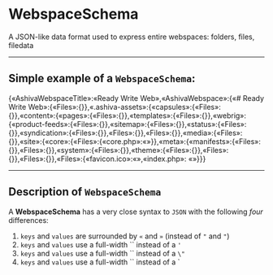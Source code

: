 # WebspaceSchema
A JSON-like data format used to express entire webspaces: folders, files, filedata

_______

## Simple example of a `WebspaceSchema`:

{«AshivaWebspaceTitle»:«Ready Write Web»,«AshivaWebspace»:{«# Ready Write Web»:{«Files»:{}},«.ashiva-assets»:{«capsules»:{«Files»:{}},«content»:{«pages»:{«Files»:{}},«templates»:{«Files»:{}},«webrig»:{«product-feeds»:{«Files»:{}},«sitemap»:{«Files»:{}},«status»:{«Files»:{}},«syndication»:{«Files»:{}},«Files»:{}},«Files»:{}},«media»:{«Files»:{}},«site»:{«core»:{«Files»:{«core.php»:«»}},«meta»:{«manifests»:{«Files»:{}},«Files»:{}},«system»:{«Files»:{}},«theme»:{«Files»:{}},«Files»:{}},«Files»:{}},«Files»:{«favicon.ico»:«»,«index.php»: «<?php include $_SERVER[＇DOCUMENT_ROOT＇].＇/.ashiva-assets/site/core/core.php＇; getAshivaPage(); ?>»}}}

____

## Description of `WebspaceSchema`

A **WebspaceSchema** has a very close syntax to `JSON` with the following *four* differences:

 1. `keys` and `values` are surrounded by `«` and `»` (instead of `"` and `"`)
 2. `keys` and `values` use a full-width `` instead of a `'`
 3. `keys` and `values` use a full-width `` instead of a `\"`
 4. `keys` and `values` use a full-width `` instead of a \`
